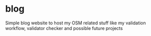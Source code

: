 # blog
Simple blog website to host my OSM related stuff like my validation workflow, validator checker and possible future projects
